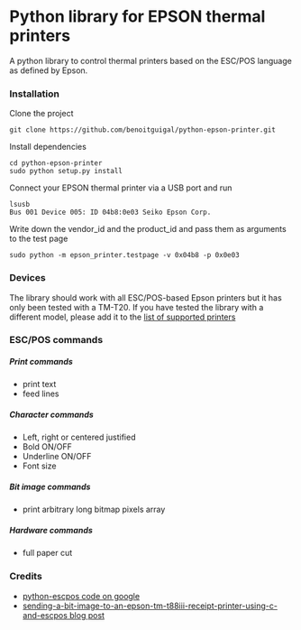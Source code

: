 Python library for EPSON thermal printers
====================

A python library to control thermal printers based on the ESC/POS language as defined by Epson.

### Installation
Clone the project
```
git clone https://github.com/benoitguigal/python-epson-printer.git
```
Install dependencies
```
cd python-epson-printer
sudo python setup.py install
```
Connect your EPSON thermal printer via a USB port and run
```
lsusb
Bus 001 Device 005: ID 04b8:0e03 Seiko Epson Corp.
```
Write down the vendor_id and the product_id and pass them as arguments to the test page
```
sudo python -m epson_printer.testpage -v 0x04b8 -p 0x0e03
```


### Devices
The library should work with all ESC/POS-based Epson printers but it has only been tested with a TM-T20. If you have tested
the library with a different model, please add it to the [list of supported printers](https://github.com/benoitguigal/python-epson-printer/wiki/List-of-supported-printers)

### ESC/POS commands

##### Print commands
* print text
* feed lines

##### Character commands
* Left, right or centered justified
* Bold ON/OFF
* Underline ON/OFF
* Font size

##### Bit image commands
* print arbitrary long bitmap pixels array

##### Hardware commands
* full paper cut



### Credits
* [python-escpos code on google](https://code.google.com/p/python-escpos/)
* [sending-a-bit-image-to-an-epson-tm-t88iii-receipt-printer-using-c-and-escpos blog post](http://nicholas.piasecki.name/blog/2009/12/sending-a-bit-image-to-an-epson-tm-t88iii-receipt-printer-using-c-and-escpos/)

